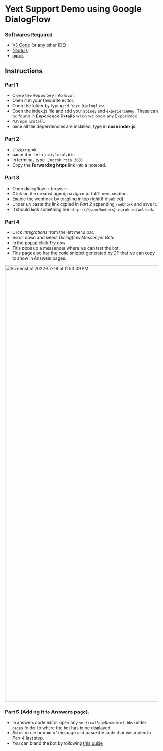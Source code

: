 # Yext Support Demo using Google DialogFlow
### Softwares Required
- [VS Code](https://code.visualstudio.com/Download) (or any other IDE)
- [Node.js](https://nodejs.org/en/download/)
- [ngrok](https://ngrok.com/download)

## Instructions
### Part 1
- Clone the Repository into local.
- Open it in your favourite editor.
- Open the folder by typing `cd Yext-Dialogflow`.
- Open the index.js file and add your `apiKey` and `experienceKey`. These can be found in **Experience Details** when we open any Experience.
- run `npm install`.
- once all the dependencies are installed, type in **node index.js**

### Part 2
- Unzip ngrok
- paste the file in `/usr/local/bin`
- In terminal, type `./ngrok http 3000`
- Copy the **Forwarding https** link into a notepad.

### Part 3

- Open dialogflow in browser. 
- Click on the created agent, navigate to fulfillment section.
- Enable the webhook by toggling in top right(If disabled).
- Under *url* paste the link copied in *Part 2* appending `/webhook` and save it. 
- It should look something like `https://{someNumbers}.ngrok.io/webhook`.

### Part 4
- Click *Integrations* from the left menu bar.
- Scroll down and select *Dialogflow Messenger Beta*
- In the popup click _Try now_
- This pops up a messenger where we can test the bot.
- This page also has the code snippet generated by DF that we can copy to show in Answers pages.
 <img width="1434" alt="Screenshot 2022-07-19 at 11 53 09 PM" src="https://user-images.githubusercontent.com/17703864/179823125-4ec8680f-6bac-42c0-8e70-328c38a24656.png">
 
### Part 5 (Adding it to Answers page).
- In answers code editor open any `verticalPageName.html.hbs` under `pages` folder to where the bot has to be displayed.
- Scroll to the bottom of the page and paste the code that we copied in *Part 4* last step.
- You can brand the bot by following [this guide](https://cloud.google.com/dialogflow/es/docs/integrations/dialogflow-messenger#css-customize)
